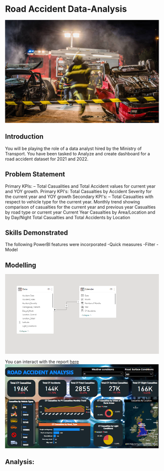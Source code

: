 # Road Accident Data-Analysis

![](introduction_image.jpg)

## Introduction
You will be playing the role of a data analyst hired by the Ministry of Transport. You have been tasked to
Analyze and create dashboard for a road accident dataset for 2021 and 2022.

## Problem Statement
Primary KPIs: – Total Casualities and Total Accident values for current year and YOY growth.
Primary KPI's: Total Casualties by Accident Severity for the current year and YOY growth
Secondary KPI's: – Total Casualties with respect to vehicle type for the current year.
Monthly trend showing comparison of casualties for the current year and previous year
Casualties by road type or current year
Current Year Casualties by Area/Location and by Day/Night
Total Casualties and Total Accidents by Location

## Skills Demonstrated
The following PowerBI features were incorporated
-Quick measures
-Filter
-Model

## Modelling
![](modelling_image.png)

You can interact with the report [here](https://app.powerbi.com/groups/me/reports/03f33334-9106-405e-9809-3647c1eac251/ReportSection?experience=power-bi)
![](dashboard_image.png)

## Analysis:

